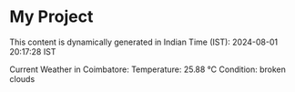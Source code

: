 # My Project

This content is dynamically generated in Indian Time (IST): 2024-08-01 20:17:28 IST


Current Weather in Coimbatore:
Temperature: 25.88 °C
Condition: broken clouds
